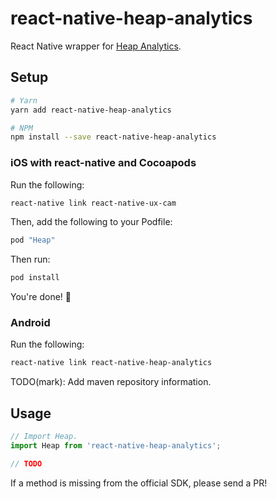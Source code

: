 # react-native-heap-analytics

React Native wrapper for [Heap Analytics](https://heapanalytics.com).

## Setup

```bash
# Yarn
yarn add react-native-heap-analytics

# NPM
npm install --save react-native-heap-analytics
```

### iOS with react-native and Cocoapods

Run the following:

```bash
react-native link react-native-ux-cam
```

Then, add the following to your Podfile:

```ruby
pod "Heap"
```

Then run:

```bash
pod install
```

You're done! :tada:

### Android

Run the following:

```bash
react-native link react-native-heap-analytics
```

TODO(mark): Add maven repository information.


## Usage

```js
// Import Heap.
import Heap from 'react-native-heap-analytics';

// TODO
```

If a method is missing from the official SDK, please send a PR!
